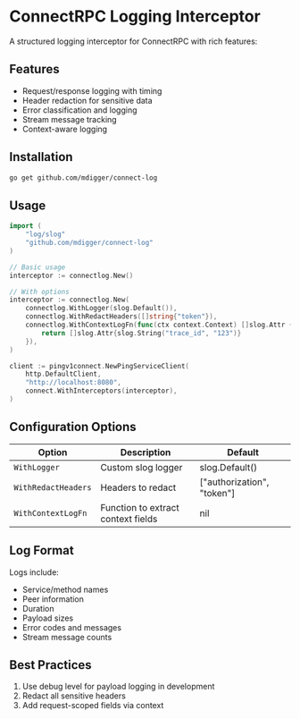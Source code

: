 # ConnectRPC Logging Interceptor

A structured logging interceptor for ConnectRPC with rich features:

## Features

- Request/response logging with timing
- Header redaction for sensitive data
- Error classification and logging
- Stream message tracking
- Context-aware logging

## Installation

```sh
go get github.com/mdigger/connect-log
```

## Usage

```go
import (
	"log/slog"
	"github.com/mdigger/connect-log"
)

// Basic usage
interceptor := connectlog.New()

// With options
interceptor := connectlog.New(
	connectlog.WithLogger(slog.Default()),
	connectlog.WithRedactHeaders([]string{"token"}),
	connectlog.WithContextLogFn(func(ctx context.Context) []slog.Attr {
		return []slog.Attr{slog.String("trace_id", "123")}
	}),
)

client := pingv1connect.NewPingServiceClient(
	http.DefaultClient,
	"http://localhost:8080",
	connect.WithInterceptors(interceptor),
)
```

## Configuration Options

| Option | Description | Default |
|--------|-------------|---------|
| `WithLogger` | Custom slog logger | slog.Default() |
| `WithRedactHeaders` | Headers to redact | ["authorization", "token"] |
| `WithContextLogFn` | Function to extract context fields | nil |

## Log Format

Logs include:
- Service/method names
- Peer information
- Duration
- Payload sizes
- Error codes and messages
- Stream message counts

## Best Practices

1. Use debug level for payload logging in development
2. Redact all sensitive headers
3. Add request-scoped fields via context
